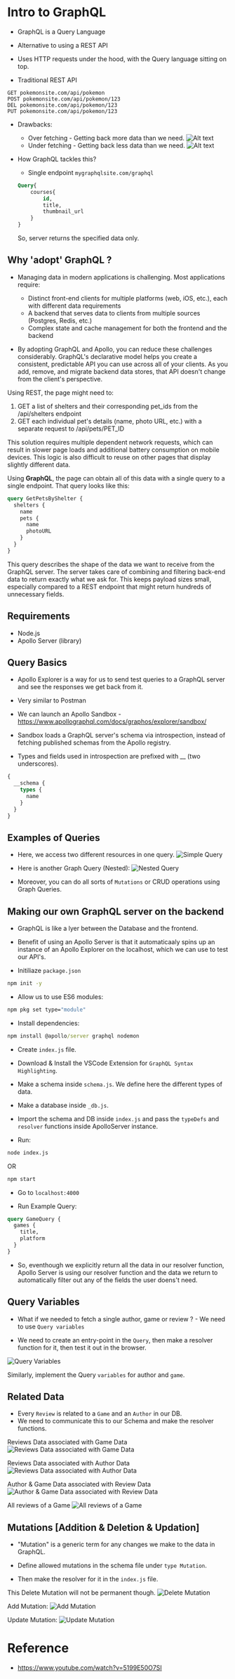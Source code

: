 # Intro to GraphQL

- GraphQL is a Query Language
- Alternative to using a REST API
- Uses HTTP requests under the hood, with the Query language sitting on top.

- Traditional REST API <br>
```
GET pokemonsite.com/api/pokemon
POST pokemonsite.com/api/pokemon/123
DEL pokemonsite.com/api/pokemon/123
PUT pokemonsite.com/api/pokemon/123
```
- Drawbacks:
    - Over fetching - Getting back more data than we need.
    ![Alt text](images/image-2.png)
    - Under fetching - Getting back less data than we need.
    ![Alt text](images/image-1.png)

- How GraphQL tackles this?
    - Single endpoint
    `mygraphqlsite.com/graphql`
    ```sql
    Query{
        courses{
            id,
            title,
            thumbnail_url
        }
    }
    ```
    So, server returns the specified data only.

## Why 'adopt' GraphQL ?

- Managing data in modern applications is challenging. Most applications require:

    - Distinct front-end clients for multiple platforms (web, iOS, etc.), each with different data requirements
    - A backend that serves data to clients from multiple sources (Postgres, Redis, etc.)
    - Complex state and cache management for both the frontend and the backend

- By adopting GraphQL and Apollo, you can reduce these challenges considerably. GraphQL's declarative model helps you create a consistent, predictable API you can use across all of your clients. As you add, remove, and migrate backend data stores, that API doesn't change from the client's perspective.

Using REST, the page might need to:

1. GET a list of shelters and their corresponding pet_ids from the /api/shelters endpoint
2. GET each individual pet's details (name, photo URL, etc.) with a separate request to /api/pets/PET_ID

This solution requires multiple dependent network requests, which can result in slower page loads and additional battery consumption on mobile devices. This logic is also difficult to reuse on other pages that display slightly different data.

Using **GraphQL**, the page can obtain all of this data with a single query to a single endpoint. That query looks like this:

```sql
query GetPetsByShelter {
  shelters {
    name
    pets {
      name
      photoURL
    }
  }
}
```

This query describes the shape of the data we want to receive from the GraphQL server. The server takes care of combining and filtering back-end data to return exactly what we ask for. This keeps payload sizes small, especially compared to a REST endpoint that might return hundreds of unnecessary fields.

## Requirements
- Node.js
- Apollo Server (library)

## Query Basics

- Apollo Explorer is a way for us to send test queries to a GraphQL server and see the responses we get back from it.
- Very similar to Postman

- We can launch an Apollo Sandbox - https://www.apollographql.com/docs/graphos/explorer/sandbox/ 
- Sandbox loads a GraphQL server's schema via introspection, instead of fetching published schemas from the Apollo registry.

- Types and fields used in introspection are prefixed with __ (two underscores).
```sql
{
  __schema {
    types {
      name
    }
  }
}
```
## Examples of Queries

- Here, we access two different resources in one query.
![Simple Query](images/image-3.png)

- Here is another Graph Query (Nested):
![Nested Query](images/image-4.png)

- Moreover, you can do all sorts of `Mutations` or CRUD operations using Graph Queries.

## Making our own GraphQL server on the backend

- GraphQL is like a lyer between the Database and the frontend.

- Benefit of using an Apollo Server is that it automaticaaly spins up an instance of an Apollo Explorer on the localhost, which we can use to test our API's.

- Initiliaze `package.json`
```cmd
npm init -y
```
- Allow us to use ES6 modules:
```cmd
npm pkg set type="module"
```
- Install dependencies:
```cmd
npm install @apollo/server graphql nodemon
```
- Create `index.js` file.

- Download & Install the VSCode Extension for `GraphQL Syntax Highlighting`.

- Make a schema inside `schema.js`. We define here the different types of data.

- Make a database inside `_db.js`.

- Import the schema and DB inside `index.js` and pass the `typeDefs` and `resolver` functions inside ApolloServer instance.

- Run:
```cmd
node index.js
```
 OR

 ```cmd
 npm start
 ```

- Go to `localhost:4000`

- Run Example Query:
```sql
query GameQuery {
  games {
    title,
    platform
  }
}
```

- So, eventhough we explicitly return all the data in our resolver function, Apollo Server is using our resolver function and the data we return to automatically filter out any of the fields the user doens't need.

## Query Variables

- What if we needed to fetch a single author, game or review ? - We need to use `Query variables`

- We need to create an entry-point in the `Query`, then make a resolver function for it, then test it out in the browser.

![Query Variables](images/image-5.png)

Similarly, implement the Query `variables` for author and `game`.

## Related Data

- Every `Review` is related to a `Game` and an `Author` in our DB.
- We need to communicate this to our Schema and make the resolver functions.

Reviews Data associated with Game Data
![Reviews Data associated with Game Data](images/image-6.png)

Reviews Data associated with Author Data
![Reviews Data associated with Author Data](images/image-7.png)

Author & Game Data associated with Review Data
![Author & Game Data associated with Review Data](images/image-8.png)

All reviews of a Game
![All reviews of a Game](images/image-9.png)

## Mutations [Addition & Deletion & Updation]

- "Mutation" is a generic term for any changes we make to the data in GraphQL.

- Define allowed mutations in the schema file under `type Mutation`.
- Then make the resolver for it in the `index.js` file.

This Delete Mutation will not be permanent though.
![Delete Mutation](images/image-10.png)

Add Mutation:
![Add Mutation](images/image-11.png)

Update Mutation:
![Update Mutation](images/image-12.png)

# Reference
- https://www.youtube.com/watch?v=5199E50O7SI
